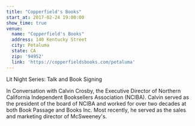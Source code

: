 ```yaml
---
title: "Copperfield's Books"
start_at: 2017-02-24 19:00:00
show_time: true
venue:
  name: "Copperfield's Books"
  address: 140 Kentucky Street
  city: Petaluma
  state: CA
  zip: '94952'
  link: 'https://copperfieldsbooks.com/petaluma'
---
```



Lit Night Series: Talk and Book Signing

In Conversation with Calvin Crosby, the Executive Director of Northern California Independent Booksellers Association (NCIBA). Calvin served as the president of the board of NCIBA and worked for over two decades at both Book Passage and Books Inc. Most recently, he served as the sales and marketing director of McSweeney's.